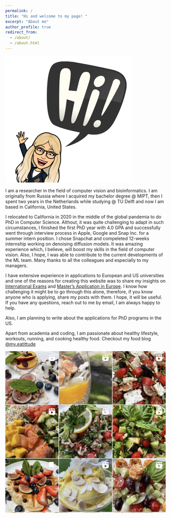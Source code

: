 ```yaml
---
permalink: /
title: "Hi and welcome to my page! "
excerpt: "About me"
author_profile: true
redirect_from: 
  - /about/
  - /about.html
---
```


![Hi](/images/intro.png)

I am a researcher in the field of computer vision and bioinformatics. I am originally from Russia where I acquired my bachelor degree @ MIPT, then I spent two years in the Netherlands while studying @ TU Delft and now I am based in California, United States. 

I relocated to California in 2020 in the middle of the global pandemia to do PhD in Computer Science. Althout, it was quite challenging to adapt in such circumstances, I finished the first PhD year with 4.0 GPA and successfully went through interview process in Apple, Google and Snap Inc. for a summer intern position. I chose Snapchat and compeleted 12-weeks internship working on denoising diffusion models. It was amazing experience which, I believe, will boost my skills in the field of computer vision. Also, I hope, I was able to contribute to the current developments of the ML team. Many thanks to all the colleagues and especially to my managers. 

I have extensive experience in applications to European and US universities and one of the reasons for creating this website was to share my insights on [International Exams](/posts/2021/09/ielts-toefl-gre/) and [Master’s Application in Europe](/posts/2021/09/masters-application/). I know how challenging it might be to go through this alone, therefore, if you know anyone who is applying, share my posts with them. I hope, it will be useful. If you have any questions, reach out to me by email, I am always happy to help.

Also, I am planning to write about the applications for PhD programs in the US.

Apart from academia and coding, I am passionate about healthy lifestyle, workouts, running, and cooking healthy food. Checkout my food blog [@my.eatittude](https://www.instagram.com/my.eattitude/) 

![myeattitude](/images/myeattitude.jpg)
